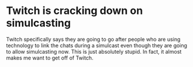 # Twitch is cracking down on simulcasting

Twitch specifically says they are going to go after people who are using technology to link the chats during a simulcast even though they are going to allow simulcasting now. This is just absolutely stupid. In fact, it almost makes me want to get off of Twitch.


